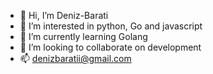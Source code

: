 - 👋 Hi, I’m Deniz-Barati
- 👀 I’m interested in python, Go and javascript
- 🌱 I’m currently learning Golang
- 💞️ I’m looking to collaborate on development
- 📫 denizbaratii@gmail.com

<!---
Fatemeh-Barati/Fatemeh-Barati is a ✨ special ✨ repository because its `README.md` (this file) appears on your GitHub profile.
You can click the Preview link to take a look at your changes.
--->
